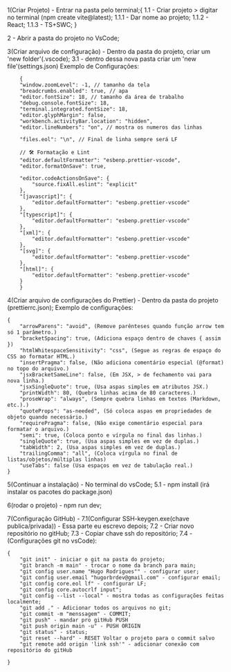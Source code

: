 1(Criar Projeto) - Entrar na pasta pelo terminal;{ 1.1 - Criar projeto > digitar
no terminal (npm create vite@latest); 1.1.1 - Dar nome ao projeto; 1.1.2 -
React; 1.1.3 - TS+SWC; }

2 - Abrir a pasta do projeto no VsCode;

3(Criar arquivo de configuração) - Dentro da pasta do projeto, criar um 'new
folder'(.vscode); 3.1 - dentro dessa nova pasta criar um 'new
file'(settings.json) Exemplo de Configurações:

        {
        "window.zoomLevel": -1, // tamanho da tela
        "breadcrumbs.enabled": true, // apa
        "editor.fontSize": 18, // tamanho da área de trabalho
        "debug.console.fontSize": 18,
        "terminal.integrated.fontSize": 18,
        "editor.glyphMargin": false,
        "workbench.activityBar.location": "hidden",
        "editor.lineNumbers": "on", // mostra os numeros das linhas

        "files.eol": "\n", // Final de linha sempre será LF

        // 🛠 Formatação e Lint
        "editor.defaultFormatter": "esbenp.prettier-vscode",
        "editor.formatOnSave": true,

        "editor.codeActionsOnSave": {
            "source.fixAll.eslint": "explicit"
        },
        "[javascript]": {
            "editor.defaultFormatter": "esbenp.prettier-vscode"
        },
        "[typescript]": {
            "editor.defaultFormatter": "esbenp.prettier-vscode"
        },
        "[xml]": {
            "editor.defaultFormatter": "esbenp.prettier-vscode"
        },
        "[svg]": {
            "editor.defaultFormatter": "esbenp.prettier-vscode"
        },
        "[html]": {
            "editor.defaultFormatter": "esbenp.prettier-vscode"
        }
        }

4(Criar arquivo de configurações do Prettier) - Dentro da pasta do projeto
(prettierrc.json); Exemplo de configurações:

    {
        "arrowParens": "avoid", (Remove parênteses quando função arrow tem só 1 parâmetro.)
        "bracketSpacing": true, (Adiciona espaço dentro de chaves { assim })
        "htmlWhitespaceSensitivity": "css", (Segue as regras de espaço do CSS ao formatar HTML.)
        "insertPragma": false, (Não adiciona comentário especial (@format) no topo do arquivo.)
        "jsxBracketSameLine": false, (Em JSX, > de fechamento vai para nova linha.)
        "jsxSingleQuote": true, (Usa aspas simples em atributos JSX.)
        "printWidth": 80, (Quebra linhas acima de 80 caracteres.)
        "proseWrap": "always", (Sempre quebra linhas em textos (Markdown, etc.).)
        "quoteProps": "as-needed", (Só coloca aspas em propriedades de objeto quando necessário.)
        "requirePragma": false, (Não exige comentário especial para formatar o arquivo.)
        "semi": true, (Coloca ponto e vírgula no final das linhas.)
        "singleQuote": true, (Usa aspas simples em vez de duplas.)
        "tabWidth": 2, (Usa aspas simples em vez de duplas.)
        "trailingComma": "all", (Coloca vírgula no final de listas/objetos/múltiplas linhas)
        "useTabs": false (Usa espaços em vez de tabulação real.)
    }

5(Continuar a instalação) - No terminal do vsCode; 5.1 - npm install (irá
instalar os pacotes do package.json)

6(rodar o projeto) - npm run dev;

7(Configuração GitHub) - 7.1(Configurar SSH-keygen.exe(chave publica/privada)) -
Essa parte eu escrevo depois; 7.2 - Criar novo repositório no gitHub; 7.3 -
Copiar chave ssh do repositório; 7.4 - (Configurações git no vsCode):

    {
        "git init" - iniciar o git na pasta do projeto;
        "git branch -m main" - trocar o nome da branch para main;
        "git config user.name "Hugo Rodrigues"" - configurar user;
        "git config user.email "hugorbrdev@gmail.com" - configurar email;
        "git config core.eol lf" - configurar LF;
        "git config core.autocrlf input";
        "git config --list --local" - mostra todas as configurações feitas localmente;
        "git add ." - Adicionar todos os arquivos no git;
        "git commit -m "menssagem" - COMMIT;
        "git push" - mandar pro gitHub PUSH
        "git push origin main -u" - PUSH ORIGIN
        "git status" - status;
        "git reset --hard" - RESET Voltar o projeto para o commit salvo
        "git remote add origin 'link ssh'" - adicionar conexão com repositório do gitHub

    }

